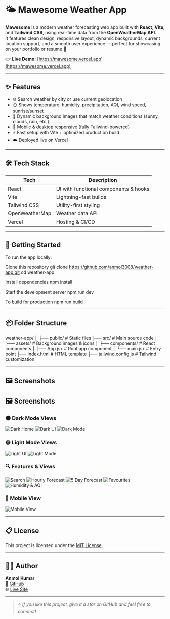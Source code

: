# 🌤️ Mawesome Weather App

**Mawesome** is a modern weather forecasting web app built with **React**, **Vite**, and **Tailwind CSS**, using real-time data from the **OpenWeatherMap API**.  
It features clean design, responsive layout, dynamic backgrounds, current location support, and a smooth user experience — perfect for showcasing on your portfolio or resume 🚀

👉 **Live Demo:** [https://mawesome.vercel.app](https://mawesome.vercel.app)

---

## ✨ Features

- 🌐 Search weather by city or use current geolocation
- 🌞 Shows temperature, humidity, precipitation, AQI, wind speed, sunrise/sunset
- 🎨 Dynamic background images that match weather conditions (sunny, clouds, rain, etc.)
- 📱 Mobile & desktop responsive (fully Tailwind-powered)
- ⚡ Fast setup with Vite + optimized production build
- ☁️ Deployed live on Vercel

---

## 🛠️ Tech Stack

| Tech           | Description                         |
|----------------|-------------------------------------|
| React          | UI with functional components & hooks |
| Vite           | Lightning-fast builds               |
| Tailwind CSS   | Utility-first styling               |
| OpenWeatherMap | Weather data API                   |
| Vercel         | Hosting & CI/CD                     |

---

## 🚀 Getting Started

To run the app locally:

Clone this repository
git clone https://github.com/anmol3008/weather-app.git
cd weather-app

Install dependencies
npm install

Start the development server
npm run dev

To build for production
npm run build

---

## 📦 Folder Structure

weather-app/
│
├── public/ # Static files
├── src/ # Main source code
│ ├── assets/ # Background images & icons
│ ├── components/ # React components
│ ├── App.jsx # Root app component
│ └── main.jsx # Entry point
├── index.html # HTML template
├── tailwind.config.js # Tailwind customization

---

## 🖼️ Screenshots

## 🖼️ Screenshots

### 🌑 Dark Mode Views
![Dark Home](./screenshots/dark-home.png)
![Dark UI](./screenshots/dark-ui.png)
![Dark Mode](./screenshots/dark-mode.png)

### 🌞 Light Mode Views
![Light UI](./screenshots/light-ui.png)
![Light Mode](./screenshots/light-mode.png)

### 🔍 Features & Views
![Search](./screenshots/search.png)
![Hourly Forecast](./screenshots/hourly.png)
![5 Day Forecast](./screenshots/5-days.png)
![Favourites](./screenshots/favourites.png)
![Humidity & AQI](./screenshots/stats.png)

### 📱 Mobile View
![Mobile View](./screenshots/mobile-view.png)

---

## 📋 License

This project is licensed under the [MIT License](LICENSE).

---

## 🙋‍♂️ Author

**Anmol Kumar**  
🔗 [GitHub](https://github.com/anmol3008)  
🌐 [Live Site](https://mawesome.vercel.app)

---

> ⭐ *If you like this project, give it a star on GitHub and feel free to connect!*
